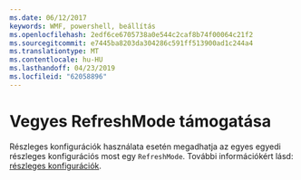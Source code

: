 ```yaml
---
ms.date: 06/12/2017
keywords: WMF, powershell, beállítás
ms.openlocfilehash: 2edf6ce6705738a0e544c2caf8b74f00064c21f2
ms.sourcegitcommit: e7445ba8203da304286c591ff513900ad1c244a4
ms.translationtype: MT
ms.contentlocale: hu-HU
ms.lasthandoff: 04/23/2019
ms.locfileid: "62058896"
---
```

# <a name="support-for-mixed-refreshmode"></a>Vegyes RefreshMode támogatása

Részleges konfigurációk használata esetén megadhatja az egyes egyedi részleges konfigurációs most egy `RefreshMode`.
További információkért lásd: [részleges konfigurációk](https://msdn.microsoft.com/powershell/dsc/partialconfigs).
